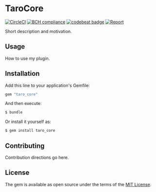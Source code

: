 # TaroCore
[![CircleCI](https://circleci.com/gh/TheBotFiction/taro_core.svg?style=svg)](https://circleci.com/gh/TheBotFiction/taro_core) [![BCH compliance](https://bettercodehub.com/edge/badge/TheBotFiction/taro_core?branch=master)](https://bettercodehub.com/results/TheBotFiction/taro_core) [![codebeat badge](https://codebeat.co/badges/da81b231-280d-42c8-844c-11a4b7607747)](https://codebeat.co/projects/github-com-thebotfiction-taro_core-master) [![Report](https://inspecode.rocro.com/badges/github.com/TheBotFiction/taro_core/report?token=BeFo6g44bqFCmchdVkm_yrfGz7_TYoMXtsIXD28ieUI&branch=master)](https://inspecode.rocro.com/reports/github.com/TheBotFiction/taro_core/branch/master/summary)

Short description and motivation.

## Usage
How to use my plugin.

## Installation
Add this line to your application's Gemfile:

```ruby
gem "taro_core"
```

And then execute:
```bash
$ bundle
```

Or install it yourself as:
```bash
$ gem install taro_core
```

## Contributing
Contribution directions go here.

## License
The gem is available as open source under the terms of the [MIT License](https://opensource.org/licenses/MIT).
